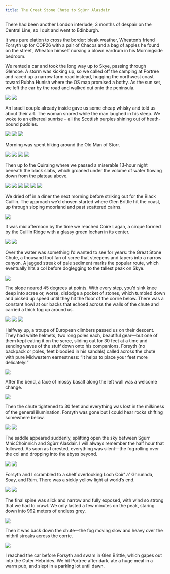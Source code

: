 ```yaml
---
title: The Great Stone Chute to Sgúrr Alasdair
---
```

There had been another London interlude, 3 months of despair on the Central Line, so I quit and went to Edinburgh.

It was pure elation to cross the border: bleak weather, Wheaton’s friend Forsyth up for COP26 with a pair of Chacos and a bag of apples he found on the street, Wheaton himself nursing a blown eardrum in his Morningside bedroom.

We rented a car and took the long way up to Skye, passing through Glencoe. A storm was kicking up, so we called off the camping at Portree and raced up a narrow farm road instead, hugging the northwest coast toward Rubha Hunish where the OS map promised a bothy. As the sun set, we left the car by the road and walked out onto the peninsula.

![](/posts/2021-11-13/skye1.JPG)
![](/posts/2021-11-13/skye2.JPG)

An Israeli couple already inside gave us some cheap whisky and told us about their art. The woman snored while the man laughed in his sleep. We woke to an ethereal sunrise – all the Scottish purples shining out of heath-bound puddles.

![](/posts/2021-11-13/skye3.JPG)
![](/posts/2021-11-13/skye4.JPG)
![](/posts/2021-11-13/skye5.JPG)

Morning was spent hiking around the Old Man of Storr.

![](/posts/2021-11-13/skye6.JPG)
![](/posts/2021-11-13/skye7.JPG)
![](/posts/2021-11-13/skye8.JPG)
![](/posts/2021-11-13/skye9.JPG)

Then up to the Quiraing where we passed a miserable 13-hour night beneath the black slabs, which groaned under the volume of water flowing down from the plateau above.

![](/posts/2021-11-13/skye10.JPG)
![](/posts/2021-11-13/skye11.JPG)
![](/posts/2021-11-13/skye13.JPG)
![](/posts/2021-11-13/skye14.JPG)
![](/posts/2021-11-13/skye15.JPG)
![](/posts/2021-11-13/skye16.JPG)


We dried off in a diner the next morning before striking out for the Black Cuillin. The approach we’d chosen started where Glen Brittle hit the coast, up through sloping moorland and past scattered cairns.

![](/posts/2021-11-13/skye17.JPG)

It was mid afternoon by the time we reached Coire Lagan, a cirque formed by the Cuillin Ridge with a glassy green lochan in its center.

![](/posts/2021-11-13/skye18.JPG)
![](/posts/2021-11-13/skye19.JPG)

Over the water was something I’d wanted to see for years: the Great Stone Chute, a thousand foot fan of scree that steepens and tapers into a narrow canyon. A jagged streak of pale sediment marks the popular route, which eventually hits a col before doglegging to the tallest peak on Skye.

![](/posts/2021-11-13/skye20.JPG)

The slope neared 45 degrees at points. With every step, you’d sink knee deep into scree or, worse, dislodge a pocket of stones, which tumbled down and picked up speed until they hit the floor of the corrie below. There was a constant howl at our backs that echoed across the walls of the chute and carried a thick fog up around us.

![](/posts/2021-11-13/skye21.JPG)
![](/posts/2021-11-13/skye22.jpg)
![](/posts/2021-11-13/skye23.JPG)

Halfway up, a troupe of European climbers passed us on their descent. They had white helmets, two long poles each, beautiful gear—but one of them kept eating it on the scree, sliding out for 30 feet at a time and sending waves of the stuff down onto his companions. Forsyth (no backpack or poles, feet bloodied in his sandals) called across the chute with pure Midwestern earnestness: “It helps to place your feet more delicately!”

![](/posts/2021-11-13/skye24.JPG)

After the bend, a face of mossy basalt along the left wall was a welcome change. 

![](/posts/2021-11-13/skye25.JPG)

Then the chute tightened to 30 feet and everything was lost in the milkiness of the general illumination. Forsyth was gone but I could hear rocks shifting somewhere below.

![](/posts/2021-11-13/skye26.JPG)
![](/posts/2021-11-13/skye27.JPG)

The saddle appeared suddenly, splitting open the sky between Sgùrr MhicChoinnich and Sgùrr Alasdair. I will always remember the half hour that followed. As soon as I crested, everything was silent—the fog rolling over the col and dropping into the abyss beyond.

![](/posts/2021-11-13/skye28.JPG)
![](/posts/2021-11-13/skye29.JPG)

Forsyth and I scrambled to a shelf overlooking Loch Coir' a' Ghrunnda, Soay, and Rùm. There was a sickly yellow light at world’s end.

![](/posts/2021-11-13/skye30.JPG)
![](/posts/2021-11-13/skye31.JPG)

The final spine was slick and narrow and fully exposed, with wind so strong that we had to crawl. We only lasted a few minutes on the peak, staring down into 992 meters of endless grey.

![](/posts/2021-11-13/skye32.JPG)

Then it was back down the chute—the fog moving slow and heavy over the mithril streaks across the corrie.

![](/posts/2021-11-13/skye33.jpg)

I reached the car before Forsyth and swam in Glen Brittle, which gapes out into the Outer Hebrides. We hit Portree after dark, ate a huge meal in a warm pub, and slept in a parking lot until dawn.

